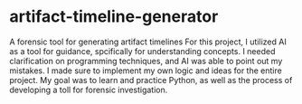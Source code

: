# artifact-timeline-generator
A forensic tool for generating artifact timelines
For this project, I utilized AI as a tool for guidance, spcifically for understanding concepts.  I needed clarification on programming techniques, and AI was able to point out my mistakes. I made sure to implement my own logic and ideas for the entire project.  My goal was to learn and practice Python, as well as the process of developing a toll for forensic investigation.
